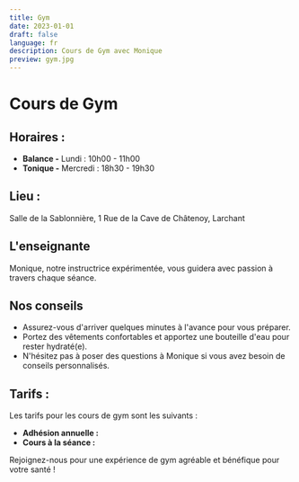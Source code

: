```yaml
---
title: Gym
date: 2023-01-01
draft: false
language: fr
description: Cours de Gym avec Monique
preview: gym.jpg
---
```

# Cours de Gym

## Horaires :

* **Balance -** Lundi : 10h00 - 11h00
* **Tonique -** Mercredi : 18h30 - 19h30

## Lieu :

Salle de la Sablonnière, 1 Rue de la Cave de Châtenoy, Larchant

## L'enseignante

Monique, notre instructrice expérimentée, vous guidera avec passion à travers chaque séance.

## Nos conseils

* Assurez-vous d'arriver quelques minutes à l'avance pour vous préparer.
* Portez des vêtements confortables et apportez une bouteille d'eau pour rester hydraté(e).
* N'hésitez pas à poser des questions à Monique si vous avez besoin de conseils personnalisés.

## Tarifs :

Les tarifs pour les cours de gym sont les suivants :

* **Adhésion annuelle :** 
* **Cours à la séance :**

Rejoignez-nous pour une expérience de gym agréable et bénéfique pour votre santé !